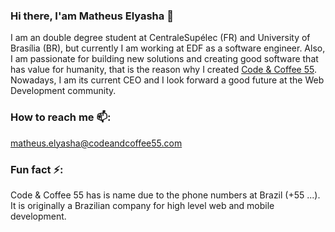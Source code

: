 ### Hi there, I'am Matheus Elyasha 👋

I am an double degree student at CentraleSupélec (FR) and University of Brasília (BR), but currently I am working at EDF as a software engineer. Also, I am passionate for building new solutions and creating good software that has value for humanity, that is the reason why I created [Code & Coffee 55](https://github.com/codeandcoffee55). Nowadays, I am its current CEO and I look forward a good future at the Web Development community.

### How to reach me 📫:

matheus.elyasha@codeandcoffee55.com


### Fun fact ⚡: 

Code & Coffee 55 has is name due to the phone numbers at Brazil (+55 ...). It is originally a Brazilian company for high level web and mobile development.


<!--
**elyasha/elyasha** is a ✨ _special_ ✨ repository because its `README.md` (this file) appears on your GitHub profile.

Here are some ideas to get you started:

- 🔭 I’m currently working on ...
- 🌱 I’m currently learning ...
- 👯 I’m looking to collaborate on ...
- 🤔 I’m looking for help with ...
- 💬 Ask me about ...
- 😄 Pronouns: ...

-->
